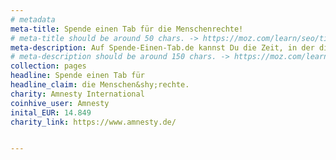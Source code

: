 ```yaml
---
# metadata
meta-title: Spende einen Tab für die Menschenrechte!
# meta-title should be around 50 chars. -> https://moz.com/learn/seo/title-tag
meta-description: Auf Spende-Einen-Tab.de kannst Du die Zeit, in der diese Seite offen ist, in eine Spende für die Bewahrung der Menschenrechte verwandeln.
# meta-description should be around 150 chars. -> https://moz.com/learn/seo/meta-description
collection: pages
headline: Spende einen Tab für
headline_claim: die Menschen&shy;rechte.
charity: Amnesty International
coinhive_user: Amnesty
inital_EUR: 14.849
charity_link: https://www.amnesty.de/


---
```

